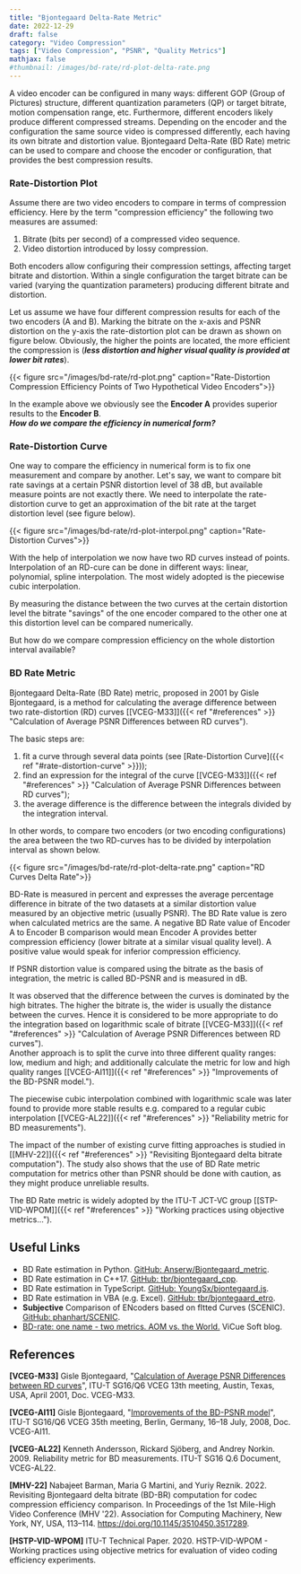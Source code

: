 ```yaml
---
title: "Bjontegaard Delta-Rate Metric"
date: 2022-12-29
draft: false
category: "Video Compression"
tags: ["Video Compression", "PSNR", "Quality Metrics"]
mathjax: false
#thumbnail: /images/bd-rate/rd-plot-delta-rate.png
---
```


A video encoder can be configured in many ways: different GOP (Group of Pictures) structure,
different quantization parameters (QP) or target bitrate,
motion compensation range, etc. Furthermore, different encoders likely produce different compressed streams.
Depending on the encoder and the configuration the same source video is compressed differently, each having its own bitrate and distortion value.
Bjontegaard Delta-Rate (BD Rate) metric can be used to compare and choose the encoder or configuration, that provides the best compression results.

<!--more-->

### Rate-Distortion Plot

Assume there are two video encoders to compare in terms of compression efficiency.
Here by the term "compression efficiency" the following two measures are assumed:

1. Bitrate (bits per second) of a compressed video sequence.
2. Video distortion introduced by lossy compression.

Both encoders allow configuring their compression settings, affecting
target bitrate and distortion.
Within a single configuration the target bitrate can be varied (varying the quantization parameters)
producing different bitrate and distortion.

Let us assume we have four different compression results for each of the two encoders (A and B).
Marking the bitrate on the x-axis and PSNR distortion on the y-axis the rate-distortion plot can be drawn
as shown on figure below.
Obviously, the higher the points are located, the more efficient the compression
is (***less distortion and higher visual quality is provided at lower bit rates***).

{{< figure src="/images/bd-rate/rd-plot.png" caption="Rate-Distortion Compression Efficiency Points of Two Hypothetical Video Encoders">}}

In the example above we obviously see the **Encoder A**
provides superior results to the **Encoder B**.  
***How do we compare the efficiency in numerical form?***

### Rate-Distortion Curve

One way to compare the efficiency in numerical form is to fix one measurement and compare by another.
Let's say, we want to compare bit rate savings at a certain PSNR distortion level
of 38 dB, but available measure points are not exactly there.
We need to interpolate the rate-distortion curve to get an approximation
of the bit rate at the target distortion level (see figure below).

{{< figure src="/images/bd-rate/rd-plot-interpol.png" caption="Rate-Distortion Curves">}}

With the help of interpolation we now have two RD curves instead of points.
Interpolation of an RD-cure can be done in different ways: linear, polynomial,
spline interpolation. The most widely adopted is the piecewise cubic interpolation.

By measuring the distance between the two curves at the certain distortion level
the bitrate "savings" of the one encoder compared to the other one at this distortion level can be compared numerically.

But how do we compare compression efficiency on the whole distortion interval
available?

### BD Rate Metric

Bjontegaard Delta-Rate (BD Rate) metric, proposed in 2001 by Gisle Bjontegaard, is a method for calculating
the average difference between two rate-distortion (RD) curves
[[VCEG-M33]]({{< ref "#references" >}} "Calculation of Average PSNR Differences between RD curves").

The basic steps are:

1. fit a curve through several data points (see [Rate-Distortion Curve]({{< ref "#rate-distortion-curve" >}}));
2. find an expression for the integral of the curve [[VCEG-M33]]({{< ref "#references" >}} "Calculation of Average PSNR Differences between RD curves");
3. the average difference is the difference between the integrals divided by the integration interval.

In other words, to compare two encoders (or two encoding configurations) the
area between the two RD-curves has to be divided by interpolation interval as shown below.

{{< figure src="/images/bd-rate/rd-plot-delta-rate.png" caption="RD Curves Delta Rate">}}

BD-Rate is measured in percent and expresses the average percentage difference in bitrate of the two datasets
at a similar distortion value measured by an objective metric (usually PSNR).
The BD Rate value is zero when calculated metrics are the same.
A negative BD Rate value of Encoder A to Encoder B comparison would mean Encoder A provides better
compression efficiency (lower bitrate at a similar visual quality level).
A positive value would speak for inferior compression efficiency.

If PSNR distortion value is compared using the bitrate as the basis of integration,
the metric is called BD-PSNR and is measured in dB.

It was observed that the difference between the curves is dominated by the high bitrates.
The higher the bitrate is, the wider is usually the distance between the curves.
Hence it is considered to be more appropriate to do the integration based on logarithmic scale of bitrate
[[VCEG-M33]]({{< ref "#references" >}} "Calculation of Average PSNR Differences between RD curves").  
Another approach is to split the curve into three different quality ranges: low, medium and high;
and additionally calculate the metric for low and high quality ranges
[[VCEG-AI11\]]({{< ref "#references" >}} "Improvements of the BD-PSNR model.").

The piecewise cubic interpolation combined with logarithmic scale was later found to provide
more stable results e.g. compared to a regular cubic interpolation
[[VCEG-AL22]]({{< ref "#references" >}} "Reliability metric for BD measurements").

The impact of the number of existing curve fitting approaches is studied in
[[MHV-22]]({{< ref "#references" >}} "Revisiting Bjontegaard delta bitrate computation").
The study also shows that the use of BD Rate metric computation
for metrics other than PSNR should be done with caution, as they might
produce unreliable results.

The BD Rate metric is widely adopted by the ITU-T JCT-VC group
[[STP-VID-WPOM]]({{< ref "#references" >}} "Working practices using objective metrics...").

## Useful Links

- BD Rate estimation in Python. [GitHub: Anserw/Bjontegaard_metric](https://github.com/Anserw/Bjontegaard_metric).
- BD Rate estimation in C++17. [GitHub: tbr/bjontegaard_cpp](https://github.com/tbr/bjontegaard_cpp).
- BD Rate estimation in TypeScript. [GitHub: YoungSx/bjontegaard.js](https://github.com/YoungSx/bjontegaard.js).
- BD Rate estimation in VBA (e.g. Excel). [GitHub: tbr/bjontegaard_etro](https://github.com/tbr/bjontegaard_etro).
- **Subjective** Comparison of ENcoders based on fItted Curves (SCENIC). [GitHub: phanhart/SCENIC](https://github.com/phanhart/SCENIC).
- [BD-rate: one name - two metrics. AOM vs. the World.](https://vicuesoft.com/blog/titles/bd_rate_one_name_two_metrics/) ViCue Soft blog.

## References

**\[VCEG-M33\]** Gisle Bjontegaard, "[Calculation of Average PSNR Differences between RD curves](https://www.itu.int/wftp3/av-arch/video-site/0104_Aus/VCEG-M33.doc)", ITU-T SG16/Q6 VCEG 13th meeting, Austin, Texas, USA, April 2001, Doc. VCEG-M33.

**\[VCEG-AI11\]** Gisle Bjontegaard, "[Improvements of the BD-PSNR model](http://wftp3.itu.int/av-arch/video-site/0807_Ber/)", ITU-T SG16/Q6 VCEG 35th meeting, Berlin, Germany, 16–18 July, 2008, Doc. VCEG-AI11.

**\[VCEG-AL22\]** Kenneth Andersson, Rickard Sjöberg, and Andrey Norkin. 2009. Reliability metric
for BD measurements. ITU-T SG16 Q.6 Document, VCEG-AL22.

**\[MHV-22\]** Nabajeet Barman, Maria G Martini, and Yuriy Reznik. 2022. Revisiting Bjontegaard delta bitrate (BD-BR) computation
for codec compression efficiency comparison. In Proceedings of the 1st Mile-High Video Conference (MHV '22).
Association for Computing Machinery, New York, NY, USA, 113–114. https://doi.org/10.1145/3510450.3517289.

**\[HSTP-VID-WPOM\]** ITU-T Technical Paper. 2020. HSTP-VID-WPOM - Working practices using
objective metrics for evaluation of video coding efficiency experiments.
